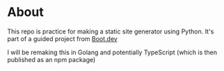 # About
This repo is practice for making a static site generator using Python. It's part of a guided project from [Boot.dev](https://boot.dev/)

I will be remaking this in Golang and potentially TypeScript (which is then published as an npm package)
